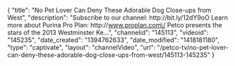 {
    "title": "No Pet Lover Can Deny These Adorable Dog Close-ups from West",
    "description": "Subscribe to our channel: http:\/\/bit.ly\/12dY9oO Learn more about Purina Pro Plan: http:\/\/www.proplan.com\/ Petco presents the stars of the 2013 Westminster Ke...",
    "channelid": "145113",
    "videoid": "145235",
    "date_created": "1394762633",
    "date_modified": "1418181180",
    "type": "captivate",
    "layout": "channelVideo",
    "url": "\/petco-tv\/no-pet-lover-can-deny-these-adorable-dog-close-ups-from-west\/145113-145235"
}